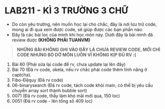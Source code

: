 # LAB211 - KÌ 3 TRƯỜNG 3 CHỮ

- Do còn yêu trường, nên muốn học lại cho chắc, đây là nơi lưu trữ code, mong ai đi qua xem được code, sẽ giúp được các bạn phần nào.
- Đây là các bài loc của mình khi học môn này. Dưới đây là bài mình đã review được **(KHÔNG PHẢI TUANVM)**
> **NHỮNG BÀI KHÔNG GHI VÀO ĐÂY LÀ CHƯA REVIEW CODE, MỚI CHỈ CODE NHƯNG BỎ DỞ MÔN LUÔN VÌ KHÔNG KỊP ĐỦ RV :(**
1. Bài 60 (Phải sửa lại code để rv, chưa update lại lên đây)
2. Bài 70 (Đã rv code, okela, nếu rv chắc phải code thêm tính năng ở captcha).
3. Fibo-Đệquy (Đã rv code)
4. 06-binarysearch (Đã rv code, tách code khỏi main, có thể bị yêu cầu chuyển array sort thành bubble sort)
5. 0071 (Đã rv code, thầy làm khó mãi mới qua, 150 loc)
6. 0051 (Đã rv code - lên tổng số 409 loc) 
